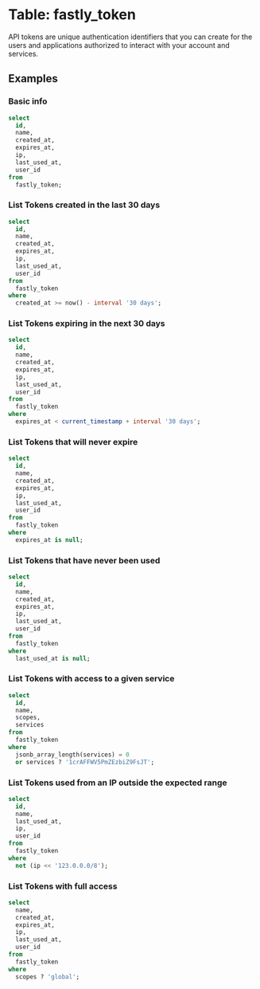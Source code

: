 # Table: fastly_token

API tokens are unique authentication identifiers that you can create for the users and applications authorized to interact with your account and services.

## Examples

### Basic info

```sql
select
  id,
  name,
  created_at,
  expires_at,
  ip,
  last_used_at,
  user_id
from
  fastly_token;
```

### List Tokens created in the last 30 days

```sql
select
  id,
  name,
  created_at,
  expires_at,
  ip,
  last_used_at,
  user_id
from
  fastly_token
where
  created_at >= now() - interval '30 days';
```

### List Tokens expiring in the next 30 days

```sql
select
  id,
  name,
  created_at,
  expires_at,
  ip,
  last_used_at,
  user_id
from
  fastly_token
where
  expires_at < current_timestamp + interval '30 days';
```

### List Tokens that will never expire

```sql
select
  id,
  name,
  created_at,
  expires_at,
  ip,
  last_used_at,
  user_id
from
  fastly_token
where
  expires_at is null;
```

### List Tokens that have never been used

```sql
select
  id,
  name,
  created_at,
  expires_at,
  ip,
  last_used_at,
  user_id
from
  fastly_token
where
  last_used_at is null;
```

### List Tokens with access to a given service

```sql
select
  id,
  name,
  scopes,
  services
from
  fastly_token
where
  jsonb_array_length(services) = 0
  or services ? '1crAFFWV5PmZEzbiZ9FsJT';
```

### List Tokens used from an IP outside the expected range

```sql
select
  id,
  name,
  last_used_at,
  ip,
  user_id
from
  fastly_token
where
  not (ip << '123.0.0.0/8');
```

### List Tokens with full access

```sql
select
  name,
  created_at,
  expires_at,
  ip,
  last_used_at,
  user_id
from
  fastly_token
where
  scopes ? 'global';
```
